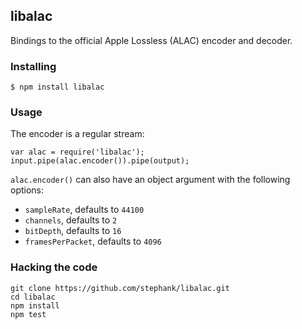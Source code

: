 ## libalac

Bindings to the official Apple Lossless (ALAC) encoder and decoder.

### Installing

    $ npm install libalac

### Usage

The encoder is a regular stream:

    var alac = require('libalac');
    input.pipe(alac.encoder()).pipe(output);

`alac.encoder()` can also have an object argument with the following options:

 - `sampleRate`, defaults to `44100`
 - `channels`, defaults to `2`
 - `bitDepth`, defaults to `16`
 - `framesPerPacket`, defaults to `4096`

### Hacking the code

    git clone https://github.com/stephank/libalac.git
    cd libalac
    npm install
    npm test
